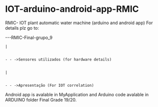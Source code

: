 # IOT-arduino-android-app-RMIC
RMIC- IOT plant automatic water machine (arduino and android app)
For details plz go to:


---RMIC-Final-grupo_9


    |

    
    - - ->Sensores utilizados (for hardware details)

    
    |

    
    - - ->Apresentação (For IOT correlation)

    

    
Android app is avalable in MyApplication and Arduino code avalable in ARDUINO folder
Final Grade 19/20.
